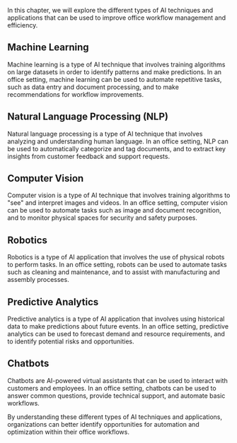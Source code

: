 
In this chapter, we will explore the different types of AI techniques and applications that can be used to improve office workflow management and efficiency.

Machine Learning
----------------

Machine learning is a type of AI technique that involves training algorithms on large datasets in order to identify patterns and make predictions. In an office setting, machine learning can be used to automate repetitive tasks, such as data entry and document processing, and to make recommendations for workflow improvements.

Natural Language Processing (NLP)
---------------------------------

Natural language processing is a type of AI technique that involves analyzing and understanding human language. In an office setting, NLP can be used to automatically categorize and tag documents, and to extract key insights from customer feedback and support requests.

Computer Vision
---------------

Computer vision is a type of AI technique that involves training algorithms to "see" and interpret images and videos. In an office setting, computer vision can be used to automate tasks such as image and document recognition, and to monitor physical spaces for security and safety purposes.

Robotics
--------

Robotics is a type of AI application that involves the use of physical robots to perform tasks. In an office setting, robots can be used to automate tasks such as cleaning and maintenance, and to assist with manufacturing and assembly processes.

Predictive Analytics
--------------------

Predictive analytics is a type of AI application that involves using historical data to make predictions about future events. In an office setting, predictive analytics can be used to forecast demand and resource requirements, and to identify potential risks and opportunities.

Chatbots
--------

Chatbots are AI-powered virtual assistants that can be used to interact with customers and employees. In an office setting, chatbots can be used to answer common questions, provide technical support, and automate basic workflows.

By understanding these different types of AI techniques and applications, organizations can better identify opportunities for automation and optimization within their office workflows.
